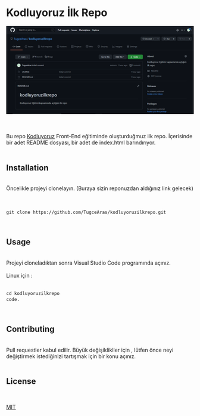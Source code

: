 # **Kodluyoruz İlk Repo**

<img src="kodluyoruz.png">

<br/><br/>
Bu repo <u>[Kodluyoruz](https://www.kodluyoruz.org/)</u> Front-End eğitiminde oluşturduğmuz ilk repo. İçerisinde bir adet README dosyası, bir adet de index.html barındırıyor.
<br/><br/>
## **Installation** 
<br/>
Öncelikle projeyi clonelayın. (Buraya sizin reponuzdan aldığınız link gelecek)
<br/><br/>
    
```

git clone https://github.com/TugceAras/kodluyoruzilkrepo.git    

```
<br/>

## **Usage**
<br/>
Projeyi cloneladıktan sonra Visual Studio Code programında açınız.
<br/><br/>
Linux için : 
<br/><br/>

```
cd kodluyoruzilkrepo
code.
``` 
<br/>

## **Contributing**
<br/>
Pull requestler kabul edilir. Büyük değişiklikller için , lütfen önce neyi değiştirmek istediğinizi tartışmak için bir konu açınız.
<br/><br/>

##  **License**
<br/>

<u> [MIT](https://choosealicense.com/licenses/mit/)
